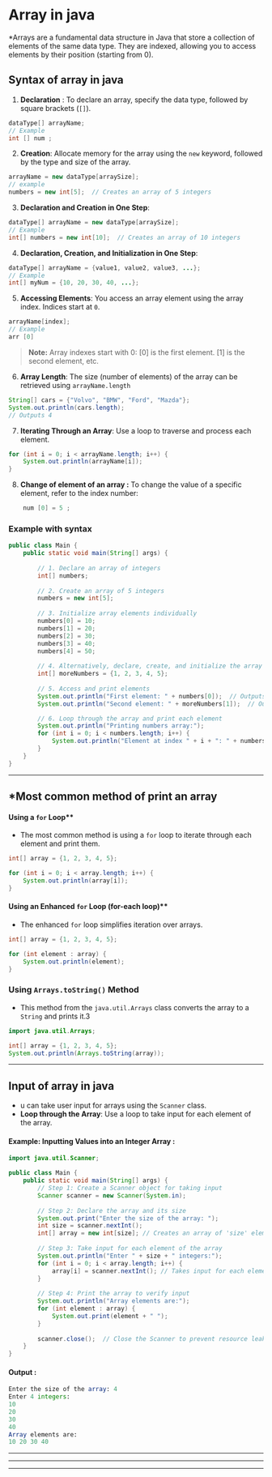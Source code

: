 
# Array in java

*Arrays are a fundamental data structure in Java that store a collection of elements of the same data type. They are indexed, allowing you to access elements by their position (starting from 0).

## Syntax of array in java

1. **Declaration** : To declare an array, specify the data type, followed by square brackets (`[]`).

```java
dataType[] arrayName;
// Example
int [] num ;
```

2. **Creation**: Allocate memory for the array using the `new` keyword, followed by the type and size of the array.
```java
arrayName = new dataType[arraySize];
// example
numbers = new int[5];  // Creates an array of 5 integers
```


3. **Declaration and Creation in One Step**:
```java
dataType[] arrayName = new dataType[arraySize];
// Example
int[] numbers = new int[10];  // Creates an array of 10 integers
```

4. **Declaration, Creation, and Initialization in One Step**:
```java
dataType[] arrayName = {value1, value2, value3, ...};
// Example
int[] myNum = {10, 20, 30, 40, ...};
```

5. **Accessing Elements**: You access an array element using the array index. Indices start at `0`.
```java
arrayName[index];
// Example
arr [0]
```
>  **Note:** Array indexes start with 0: [0] is the first element. [1] is the second element, etc.

6. **Array Length**: The size (number of elements) of the array can be retrieved using `arrayName.length`
```java
String[] cars = {"Volvo", "BMW", "Ford", "Mazda"};
System.out.println(cars.length);
// Outputs 4
```

7. **Iterating Through an Array**: Use a loop to traverse and process each element.
```java
for (int i = 0; i < arrayName.length; i++) {
    System.out.println(arrayName[i]);
}
```

8. **Change of element of an array :** To change the value of a specific element, refer to the index number:
```java
	num [0] = 5 ;
```


### Example with syntax

```java
public class Main {
    public static void main(String[] args) {
        
        // 1. Declare an array of integers
        int[] numbers;
        
        // 2. Create an array of 5 integers
        numbers = new int[5];
        
        // 3. Initialize array elements individually
        numbers[0] = 10;
        numbers[1] = 20;
        numbers[2] = 30;
        numbers[3] = 40;
        numbers[4] = 50;
        
        // 4. Alternatively, declare, create, and initialize the array in one step
        int[] moreNumbers = {1, 2, 3, 4, 5};
        
        // 5. Access and print elements
        System.out.println("First element: " + numbers[0]);  // Outputs 10
        System.out.println("Second element: " + moreNumbers[1]);  // Outputs 2

        // 6. Loop through the array and print each element
        System.out.println("Printing numbers array:");
        for (int i = 0; i < numbers.length; i++) {
            System.out.println("Element at index " + i + ": " + numbers[i]);
        }
    }
}
```
---

## *Most common method of print an array

#### Using a `for` Loop**

- The most common method is using a `for` loop to iterate through each element and print them.

```java
int[] array = {1, 2, 3, 4, 5};

for (int i = 0; i < array.length; i++) {
    System.out.println(array[i]);
}
```

####  Using an Enhanced `for` Loop (for-each loop)**
- The enhanced `for` loop simplifies iteration over arrays.

```java
int[] array = {1, 2, 3, 4, 5};

for (int element : array) {
    System.out.println(element);
}
```

### **Using `Arrays.toString()` Method**
- This method from the `java.util.Arrays` class converts the array to a `String` and prints it.3
```java
import java.util.Arrays;

int[] array = {1, 2, 3, 4, 5};
System.out.println(Arrays.toString(array));
```
---

## Input of array in java

- u can take user input for arrays using the `Scanner` class.
- **Loop through the Array**: Use a loop to take input for each element of the array.
#### Example: Inputting Values into an Integer Array :

```java
import java.util.Scanner;

public class Main {
    public static void main(String[] args) {
        // Step 1: Create a Scanner object for taking input
        Scanner scanner = new Scanner(System.in);
        
        // Step 2: Declare the array and its size
        System.out.print("Enter the size of the array: ");
        int size = scanner.nextInt();
        int[] array = new int[size]; // Creates an array of 'size' elements
        
        // Step 3: Take input for each element of the array
        System.out.println("Enter " + size + " integers:");
        for (int i = 0; i < array.length; i++) {
            array[i] = scanner.nextInt(); // Takes input for each element
        }
        
        // Step 4: Print the array to verify input
        System.out.println("Array elements are:");
        for (int element : array) {
            System.out.print(element + " ");
        }
        
        scanner.close();  // Close the Scanner to prevent resource leaks
    }
}
```


#### Output :

```mathematica
Enter the size of the array: 4
Enter 4 integers:
10
20
30
40
Array elements are:
10 20 30 40

```
---
---
---
